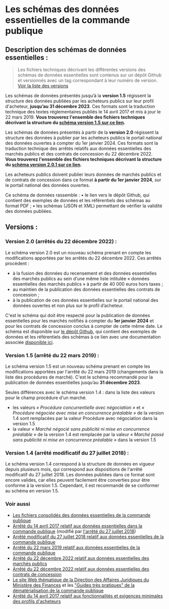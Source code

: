 # Les schémas des données essentielles de la commande publique

## Description des schémas de données essentielles :

> Les fichiers techniques décrivant les différentes versions des schémas de données essentielles sont contenus sur un dépôt Github et versionnés avec un tag correspondant à leur numéro de version. [Voir la liste des versions](https://github.com/139bercy/format-commande-publique/tags) 

Les schémas de données présentés jusqu’à la **version 1.5** régissent la structure des données publiées par les acheteurs publics sur leur profil d'acheteur, **jusqu’au 31 décembre 2023**. Ces formats sont la traduction technique des textes réglementaires publiés le 14 avril 2017 et mis à jour le 22 mars 2019.
**Vous trouverez l'ensemble des fichiers techniques décrivant la structure du [schéma version 1.5 sur ce lien](https://github.com/139bercy/format-commande-publique/releases/tag/1.5.0).**

Les schémas de données présentés à partir de la **version 2.0** régissent la structure des données à publier par les acheteurs publics le portail national des données ouvertes à compter du 1er janvier 2024. Ces formats sont la traduction technique des arrêtés relatifs aux données essentielles des marchés publics et des contrats de concession du 22 décembre 2022.
**Vous trouverez l'ensemble des fichiers techniques décrivant la structure du [schéma version 2.0.1 sur ce lien](https://github.com/139bercy/format-commande-publique/releases/tag/2.0.1).**

Les acheteurs publics doivent publier leurs données de marchés publics et de contrats de concession dans ce format **à partir du 1er janvier 2024**, sur le portail national des données ouvertes.

Ce schéma de données rassemble :
•	le lien vers le dépôt Github, qui contient des exemples de données et les référentiels des schémas au format PDF ;
•	les schémas (JSON et XML) permettant de vérifier la validité des données publiées.


## Versions :

### Version 2.0 (arrêtés du 22 décembre 2022) :

Le schéma version 2.0 est un nouveau schéma prenant en compte les modifications apportées par les arrêtés du 22 décembre 2022. Ces arrêtés procèdent :
- à la fusion des données du recensement et des données essentielles des marchés publics au sein d’une même liste intitulée « données essentielles des marchés publics » à partir de 40 000 euros hors taxes ;
- au maintien de la publication des données essentielles des contrats de concession ;
- à la publication de ces données essentielles sur le portail national des données ouvertes et non plus sur le profil d’acheteur.

C'est le schéma qui doit être respecté pour la publication de données essentielles pour les marchés notifiés à compter du **1er janvier 2024** et pour les contrats de concession conclus à compter de cette même date. Le schéma est disponible sur [le dépôt Github](https://github.com/139bercy/format-commande-publique/releases/tag/2.0.0), qui contient des exemples de données et les référentiels des schémas à ce lien avec une documentation associée [disponible ici](https://github.com/139bercy/format-commande-publique/blob/2.0.0/_index.md).

### Version 1.5 (arrêté du 22 mars 2019) :

Le schéma version 1.5 est un nouveau schéma prenant en compte les modifications apportées par l'arrêté du 22 mars 2019 (changements dans la liste des procédures de marché). C'est le schéma recommandé pour la publication de données essentielles jusqu’au **31 décembre 2023**.

Seules différences avec le schéma version 1.4 : dans la liste des valeurs pour le champ procédure d'un marché.

- les valeurs *« Procédure concurrentielle avec négociation »* et *« Procédure négociée avec mise en concurrence préalable »* de la version 1.4 sont remplacées par la valeur Procédure avec négociation dans la version 1.5
- la valeur *« Marché négocié sans publicité ni mise en concurrence préalable »* de la version 1.4 est remplacée par la valeur *« Marché passé sans publicité ni mise en concurrence préalable »* dans la version 1.5

### Version 1.4 (arrêté modificatif du 27 juillet 2018) :

Le schéma version 1.4 correspond à la structure de données en vigueur depuis plusieurs mois, qui correspond aux dispositions de l'arrêté modificatif du 27 juillet 2018. Les données publiées dans ce format sont encore valides, car elles peuvent facilement être converties pour être conforme à la version 1.5. Cependant, il est recommandé de se conformer au schéma en version 1.5.


### Voir aussi

- [Les fichiers consolidés des données essentielles de la commande publique](https://www.data.gouv.fr/fr/datasets/5cd57bf68b4c4179299eb0e9/)
- [Arrêté du 14 avril 2017 relatif aux données essentielles dans la commande publique](https://www.legifrance.gouv.fr/loda/id/JORFTEXT000034492587) (modifié par [l'arrêté du 27 juillet 2018](https://www.legifrance.gouv.fr/loda/id/JORFTEXT000037282994))
- [Arrêté modificatif du 27 juillet 2018 relatif aux données essentielles de la commande publique](https://www.legifrance.gouv.fr/loda/id/JORFTEXT000037282994)
- [Arrêté du 22 mars 2019 relatif aux données essentielles de la commande publique](https://www.legifrance.gouv.fr/loda/id/JORFTEXT000038318675)
- [Arrêté du 22 décembre 2022 relatif aux données essentielles des marchés publics](https://www.legifrance.gouv.fr/jorf/id/JORFTEXT000046850496) 
- [Arrêté du 22 décembre 2022 relatif aux données essentielles des contrats de concession](https://www.legifrance.gouv.fr/jorf/id/JORFTEXT000046850535) 
- [Le site Web thématique de la Direction des Affaires Juridiques du Ministère des Finances](https://www.economie.gouv.fr/daj/dematerialisation-de-la-commande-publique) et les ["Guides très pratiques" de la dématérialisation de la commande publique](https://www.economie.gouv.fr/daj/guide-tres-pratique-pour-accompagner-acheteurs-et-entreprises-sur-dematerialisation-des-marches)
- [Arrêté du 14 avril 2017 relatif aux fonctionnalités et exigences minimales des profils d'acheteurs](https://www.legifrance.gouv.fr/loda/id/JORFTEXT000034492557)

